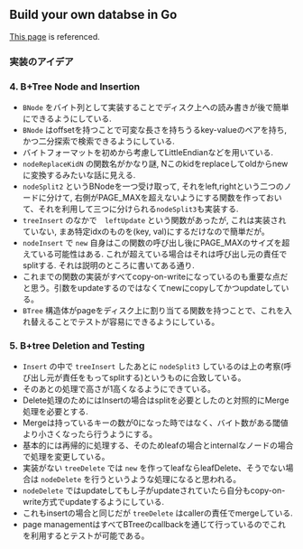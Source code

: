 ## Build your own databse in Go
[This page](https://build-your-own.org/database/) is referenced.

### 実装のアイデア

### 4. B+Tree Node and Insertion
- `BNode` をバイト列として実装することでディスク上への読み書きが後で簡単にできるようにしている. 
- `BNode` はoffsetを持つことで可変な長さを持ちうるkey-valueのペアを持ち, かつ二分探索で検索できるようにしている. 
- バイトフォーマットを初めから考慮してLittleEndianなどを用いている.
- `nodeReplaceKidN` の関数名がかなり謎, Nこのkidをreplaceしてoldからnewに変換するみたいな話に見える. 
- `nodeSplit2` というBNodeを一つ受け取って, それをleft,rightという二つのノードに分けて, 右側がPAGE_MAXを超えないようにする関数を作っておいて、それを利用して三つに分けられる`nodeSplit3`も実装する. 
- `treeInsert` のなかで　`leftUpdate` という関数があったが, これは実装されていない, まあ特定idxのものを(key, val)にするだけなので簡単だが。
- `nodeInsert` で `new` 自身はこの関数の呼び出し後にPAGE_MAXのサイズを超えている可能性はある. これが超えている場合はそれは呼び出し元の責任でsplitする. それは説明のところに書いてある通り. 
- これまでの関数の実装がすべてcopy-on-writeになっているのも重要な点だと思う。引数をupdateするのではなくてnewにcopyしてかつupdateしている。
- `BTree` 構造体がpageをディスク上に割り当てる関数を持つことで、これを入れ替えることでテストが容易にできるようにしている。

### 5. B+tree Deletion and Testing
- `Insert` の中で `treeInsert` したあとに `nodeSplit3` しているのは上の考察(呼び出し元が責任をもってsplitする)というものに合致している。
- そのあとの処理で高さが1高くなるようにできている。
- Delete処理のためにはInsertの場合はsplitを必要としたのと対照的にMerge処理を必要とする. 
- Mergeは持っているキーの数が0になった時ではなく、バイト数がある閾値より小さくなったら行うようにする。
- 基本的には再帰的に処理する、そのためleafの場合とinternalなノードの場合で処理を変更している。
- 実装がない `treeDelete` では `new` を作ってleafならleafDelete、そうでない場合は `nodeDelete` を行うというような処理になると思われる。
- `nodeDelete` ではupdateしてもし子がupdateされていたら自分もcopy-on-write方式でupdateするようにしている. 
- これもinsertの場合と同じだが `treeDelete` はcallerの責任でmergeしている. 
- page managementはすべてBTreeのcallbackを通じて行っているのでこれを利用するとテストが可能である。